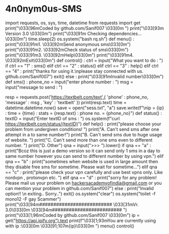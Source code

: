 # 4n0nym0us-SMS
import requests, os, sys, time, datetime
from requests import get
print("\033[96mCoded by github.com/Sanif007 \033[0m ")
print("\033[93m Version 3.0 \033[0m")
print("\033[91m Checking dependencies... \033[0m")
time.sleep(2)
os.system("bash rq.sh")
def menu() :
    print("\033[91m1. \033[92mSend anonymous sms\033[0m")
    print("\033[91m2. \033[92mCheck status of sms\033[0m")
    print("\033[91m3. \033[92mHelp\033[0m")
    print("\033[91m4. \033[92mExit\033[0m")
def control() :
    ctrl = input("What you want to do : ")
    if ctrl == "1" :
        sms()
    elif ctrl == "2" :
        status()
    elif ctrl == "3" :
        help()
    elif ctrl == "4" :
        print("thanks for using it.\nplease stay connected with us. github.com/Sanif007")
        exit()
    else :
        print("\033[91mInvalid number\033[0m")
def sms() :
   phone_no = input("enter phone number : ")
   msg = input("message to send : ")

   resp = requests.post('https://textbelt.com/text',{
	'phone' : phone_no,
	'message' : msg ,
	'key' : 'textbelt'
   })
   print(resp.text)
   time = datetime.datetime.now()
   save = open("sess.txt", "a")
   save.write(f"\nip = {ip} : time = {time} : stats = {resp.text} : phone no.  = {phone_no}")
def status() :
  textID = input("Enter textID of sms : ") 
  os.system(f"curl https://textbelt.com/status/{textID}")
def help() :
    print("please choose your problem from undergiven conditions! ")
    print("A. Can't send sms after one attempt in a to same number!")
    print("B. Can't send sms due to huge usage of website. ")
    print("C. Can't send more than one sms even to different number. ")
    print("D. Other")
    qna = input(">>> ").lower()
    if qna == "a" :
        print("Bcoz this is just a demo version so it can send only 1 sms in a day to same number however you can send to different number by using vpn.")
    elif qna == "b" :
        print("sometimes when website is used in large amount then they disable free sms for sometime. Please wait for sometime...")
    elif qna == "c" :
        print("please check your vpn carefully and use best vpns only. Like nordvpn , protonvpn etc. ")
    elif qna == "d" :
        print("sorry for any problem! Please mail us your problem on hackersacademyofindia@gmail.com or you can mention your problem in github.com/Sanif007")
    else :
        print("Invalid option!! \n exiting.. Sorry..")
        exit()
os.system("clear")
os.system("toilet -f mono12 -F gay Scammer")
print("\033[94m########################## \033[31mVr. 3.0\033[0m \033[94m#########################  ")
print("\033[1;96mCoded by github.com/Sanif007 \033[0m")
ip = get("https://api.ipify.org").text
print(f"\033[1;93mYou are currently using with ip :\033[0m \033[91;107m{ip}\033[0m ")
menu()
control()
